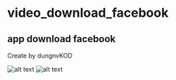 # video_download_facebook
## app download facebook
Create by dungnvKOD

![alt text](https://github.com/dungnvKOD/video_download_facebook/image/1.PNG)
![alt text](https://raw.githubusercontent.com/dungnvKOD/video_download_facebook/image/1.PNG)

